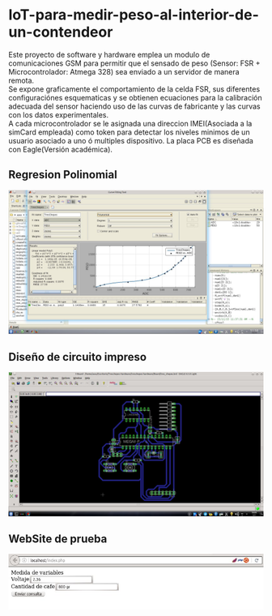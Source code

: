 # IoT-para-medir-peso-al-interior-de-un-contendeor
Este proyecto de software y hardware emplea un modulo de comunicaciones GSM para permitir que el sensado de peso (Sensor: FSR + Microcontrolador: Atmega 328) sea enviado a un servidor de manera remota.  
Se expone graficamente el comportamiento de la celda FSR, sus diferentes configuraciónes esquematicas y se obtienen ecuaciones para la calibración adecuada del sensor haciendo uso de las curvas de fabricante y las curvas con los datos experimentales.  
A cada microcontrolador se le asignada una direccion IMEI(Asociada a la simCard empleada) como token para detectar los niveles minimos de un usuario asociado a uno ó multiples dispositivo. La placa PCB es diseñada con Eagle(Versión académica).

## Regresion Polinomial
![Regresion](https://github.com/ingelectronicadj/IoT-para-medir-peso-al-interior-de-un-contendeor/blob/master/RegresionPolino.jpg?raw=true "Regresion")

## Diseño de circuito impreso
![PCB](https://github.com/ingelectronicadj/IoT-para-medir-peso-al-interior-de-un-contendeor/blob/master/Board/Board.jpg?raw=true "PCB")

## WebSite de prueba
![web](https://github.com/ingelectronicadj/IoT-para-medir-peso-al-interior-de-un-contendeor/blob/master/pruebaWeb.jpg?raw=true "web")
